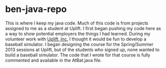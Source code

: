 ben-java-repo
=============

This is where I keep my java code. Much of this code is from projects assigned to me as a student at Uplift. 
I first began pushing my code here as a way to show potential employers the things I had learned. 
During my volunteer work with <a href="www.upliftdc.org">Uplift, Inc.</a> I thought it would be fun
to develop a baseball simulator. I began designing the course for the Spring/Summer 2013 sessions at Uplift, but of 
the students who signed up, none wanted to build a baseball simulator. The code that I wrote for that course is fully
commented and available in the AtBat.java file.
